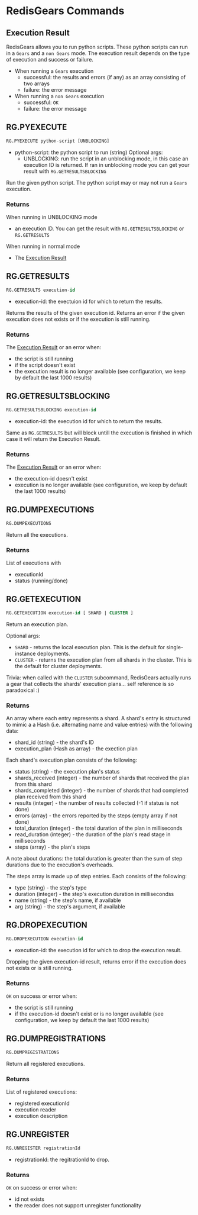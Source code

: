 # RedisGears Commands

## Execution Result
RedisGears allows you to run python scripts.  These python scripts can run in a `Gears` and a `non Gears` mode.  The execution result depends on the type of execution and success or failure.

* When running a `Gears` execution
	- successful: the results and errors (if any) as an array consisting of two arrays
	- failure: the error message
* When running a `non Gears` execution
	- successful: `OK`
	- failure: the error message


## RG.PYEXECUTE
```sql
RG.PYEXECUTE python-script [UNBLOCKING]
```
* python-script: the python script to run (string)
Optional args:
   * UNBLOCKING: run the script in an unblocking mode, in this case an execution ID is returned.  If ran in unblocking mode you can get your result with `RG.GETRESULTSBLOCKING`

Run the given python script. The python script may or may not run a `Gears` execution. 

### Returns
When running in UNBLOCKING mode

* an execution ID.  You can get the result with `RG.GETRESULTSBLOCKING` or `RG.GETRESULTS` 

When running in normal mode

* The [Execution Result](#execution-result)


## RG.GETRESULTS
```sql
RG.GETRESULTS execution-id
```
* execution-id: the exectuion id for which to return the results.

Returns the results of the given execution id. Returns an error if the given execution does not exists or if the execution is still running.

### Returns
The [Execution Result](#execution-result) or an error when:

* the script is still running 
* if the script doesn't exist 
* the execution result is no longer available (see configuration, we keep by default the last 1000 results)


## RG.GETRESULTSBLOCKING
```sql
RG.GETRESULTSBLOCKING execution-id
```
* execution-id: the execution id for which to return the results.

Same as `RG.GETRESULTS` but will block untill the execution is finished in which case it will return the Execution Result.

### Returns
The [Execution Result](#execution-result) or an error when:

* the execution-id doesn't exist
* execution is no longer available (see configuration, we keep by default the last 1000 results)


## RG.DUMPEXECUTIONS
```sql
RG.DUMPEXECUTIONS
```

Return all the executions.

### Returns
List of executions with
* executionId
* status (running/done)

## RG.GETEXECUTION
```sql
RG.GETEXECUTION execution-id [ SHARD | CLUSTER ]
```

Return an execution plan.

Optional args:
* `SHARD` - returns the local execution plan. This is the default for single-instance deployments.
* `CLUSTER` - returns the execution plan from all shards in the cluster. This is the default for cluster deployments.

Trivia: when called with the `CLUSTER` subcommand, RedisGears actually runs a gear that collects the shards' execution plans... self reference is so paradoxical :)

### Returns
An array where each entry represents a shard. A shard's entry is structured to mimic a a Hash (i.e. alternating name and value entries) with the following data:
* shard_id (string) - the shard's ID
* execution_plan (Hash as array) - the exection plan

Each shard's execution plan consists of the following:
* status (string) - the execution plan's status
* shards_received (integer) - the number of shards that received the plan from this shard
* shards_completed (integer) - the number of shards that had completed plan received from this shard
* results (integer) - the number of results collected (-1 if status is not done)
* errors (array) - the errors reported by the steps (empty array if not done)
* total_duration (integer) - the total duration of the plan in milliseconds 
* read_duration (integer) - the duration of the plan's read stage in milliseconds 
* steps (array) - the plan's steps

A note about durations: the total duration is greater than the sum of step durations due to the execution's overheads.

The steps array is made up of step entries. Each consists of the following:
* type (string) - the step's type
* duration (integer) - the step's execution duration in millisecondss
* name (string) - the step's name, if available
* arg (string) - the step's argument, if available

## RG.DROPEXECUTION
```sql
RG.DROPEXECUTION execution-id
```
* execution-id: the execution id for which to drop the execution result.

Dropping the given execution-id result, returns error if the execution does not exists or is still running.

### Returns
`OK` on success or error when:

* the script is still running
* if the execution-id doesn't exist or is no longer available (see configuration, we keep by default the last 1000 results)

## RG.DUMPREGISTRATIONS
```sql
RG.DUMPREGISTRATIONS
```

Return all registered executions.

### Returns
List of registered executions:
* registered executionId
* execution reader
* execution description

## RG.UNREGISTER
```sql
RG.UNREGISTER registrationId
```

* registrationId: the regitrationId to drop.

### Returns
`OK` on success or error when:
* id not exists
* the reader does not support unregister functionality
